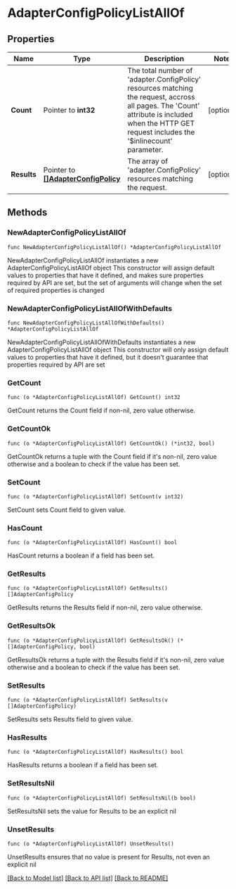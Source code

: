 # AdapterConfigPolicyListAllOf

## Properties

Name | Type | Description | Notes
------------ | ------------- | ------------- | -------------
**Count** | Pointer to **int32** | The total number of &#39;adapter.ConfigPolicy&#39; resources matching the request, accross all pages. The &#39;Count&#39; attribute is included when the HTTP GET request includes the &#39;$inlinecount&#39; parameter. | [optional] 
**Results** | Pointer to [**[]AdapterConfigPolicy**](adapter.ConfigPolicy.md) | The array of &#39;adapter.ConfigPolicy&#39; resources matching the request. | [optional] 

## Methods

### NewAdapterConfigPolicyListAllOf

`func NewAdapterConfigPolicyListAllOf() *AdapterConfigPolicyListAllOf`

NewAdapterConfigPolicyListAllOf instantiates a new AdapterConfigPolicyListAllOf object
This constructor will assign default values to properties that have it defined,
and makes sure properties required by API are set, but the set of arguments
will change when the set of required properties is changed

### NewAdapterConfigPolicyListAllOfWithDefaults

`func NewAdapterConfigPolicyListAllOfWithDefaults() *AdapterConfigPolicyListAllOf`

NewAdapterConfigPolicyListAllOfWithDefaults instantiates a new AdapterConfigPolicyListAllOf object
This constructor will only assign default values to properties that have it defined,
but it doesn't guarantee that properties required by API are set

### GetCount

`func (o *AdapterConfigPolicyListAllOf) GetCount() int32`

GetCount returns the Count field if non-nil, zero value otherwise.

### GetCountOk

`func (o *AdapterConfigPolicyListAllOf) GetCountOk() (*int32, bool)`

GetCountOk returns a tuple with the Count field if it's non-nil, zero value otherwise
and a boolean to check if the value has been set.

### SetCount

`func (o *AdapterConfigPolicyListAllOf) SetCount(v int32)`

SetCount sets Count field to given value.

### HasCount

`func (o *AdapterConfigPolicyListAllOf) HasCount() bool`

HasCount returns a boolean if a field has been set.

### GetResults

`func (o *AdapterConfigPolicyListAllOf) GetResults() []AdapterConfigPolicy`

GetResults returns the Results field if non-nil, zero value otherwise.

### GetResultsOk

`func (o *AdapterConfigPolicyListAllOf) GetResultsOk() (*[]AdapterConfigPolicy, bool)`

GetResultsOk returns a tuple with the Results field if it's non-nil, zero value otherwise
and a boolean to check if the value has been set.

### SetResults

`func (o *AdapterConfigPolicyListAllOf) SetResults(v []AdapterConfigPolicy)`

SetResults sets Results field to given value.

### HasResults

`func (o *AdapterConfigPolicyListAllOf) HasResults() bool`

HasResults returns a boolean if a field has been set.

### SetResultsNil

`func (o *AdapterConfigPolicyListAllOf) SetResultsNil(b bool)`

 SetResultsNil sets the value for Results to be an explicit nil

### UnsetResults
`func (o *AdapterConfigPolicyListAllOf) UnsetResults()`

UnsetResults ensures that no value is present for Results, not even an explicit nil

[[Back to Model list]](../README.md#documentation-for-models) [[Back to API list]](../README.md#documentation-for-api-endpoints) [[Back to README]](../README.md)


